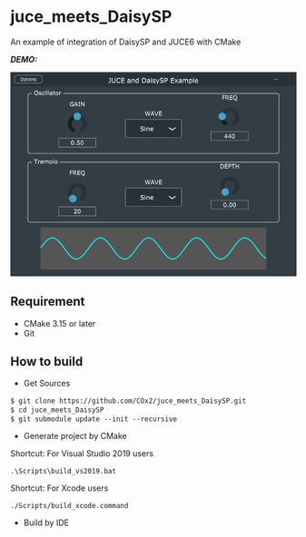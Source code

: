 # juce_meets_DaisySP
An example of integration of DaisySP and JUCE6 with CMake

***DEMO:***

![Demo](./Documents/ScreenShot.png)

## Requirement
+ CMake 3.15 or later
+ Git

## How to build
+ Get Sources
~~~
$ git clone https://github.com/COx2/juce_meets_DaisySP.git
$ cd juce_meets_DaisySP
$ git submodule update --init --recursive
~~~

+ Generate project by CMake

Shortcut: For Visual Studio 2019 users
~~~
.\Scripts\build_vs2019.bat
~~~

Shortcut: For Xcode users
~~~
./Scripts/build_xcode.command
~~~

+ Build by IDE
